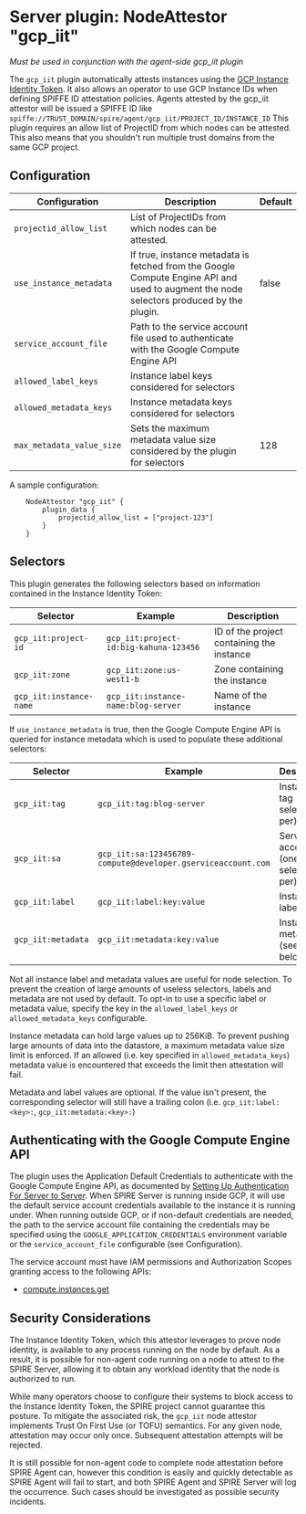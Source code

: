 # Server plugin: NodeAttestor "gcp_iit"

*Must be used in conjunction with the agent-side gcp_iit plugin*

The `gcp_iit` plugin automatically attests instances using the [GCP Instance Identity Token](https://cloud.google.com/compute/docs/instances/verifying-instance-identity). It also allows an operator to use GCP Instance IDs when defining SPIFFE ID attestation policies.
Agents attested by the gcp_iit attestor will be issued a SPIFFE ID like `spiffe://TRUST_DOMAIN/spire/agent/gcp_iit/PROJECT_ID/INSTANCE_ID`
This plugin requires an allow list of ProjectID from which nodes can be attested. This also means that you shouldn't run multiple trust domains from the same GCP project.

## Configuration

| Configuration             | Description                                                                                        | Default                                    |
|---------------------------|----------------------------------------------------------------------------------------------------|--------------------------------------------|
| `projectid_allow_list`     | List of ProjectIDs from which nodes can be attested.  |         |
| `use_instance_metadata`   | If true, instance metadata is fetched from the Google Compute Engine API and used to augment the node selectors produced by the plugin. | false |
| `service_account_file`  | Path to the service account file used to authenticate with the Google Compute Engine API |     |
| `allowed_label_keys`      | Instance label keys considered for selectors | |
| `allowed_metadata_keys`   | Instance metadata keys considered for selectors | |
| `max_metadata_value_size` | Sets the maximum metadata value size considered by the plugin for selectors | 128 |

A sample configuration:

```
    NodeAttestor "gcp_iit" {
        plugin_data {
            projectid_allow_list = ["project-123"]
        }
    }
```

## Selectors

This plugin generates the following selectors based on information contained in the Instance Identity Token:

| Selector                   | Example                                                      | Description                               |
| -------------------------- | ------------------------------------------------------------ | ----------------------------------------- |
| `gcp_iit:project-id`       | `gcp_iit:project-id:big-kahuna-123456`                       | ID of the project containing the instance |
| `gcp_iit:zone`             | `gcp_iit:zone:us-west1-b`                                    | Zone containing the instance              |
| `gcp_iit:instance-name`    | `gcp_iit:instance-name:blog-server`                          | Name of the instance                      |

If `use_instance_metadata` is true, then the Google Compute Engine API is queried for instance metadata which is used to populate these additional selectors:

| Selector                   | Example                                                      | Description                                                                     |
| -------------------------- | ------------------------------------------------------------ | --------------------------------------------------------------------------------|
| `gcp_iit:tag`              | `gcp_iit:tag:blog-server`                                    | Instance tag (one selector per)
| `gcp_iit:sa`               | `gcp_iit:sa:123456789-compute@developer.gserviceaccount.com` | Service account (one selector per)
| `gcp_iit:label`            | `gcp_iit:label:key:value`                                    | Instance label
| `gcp_iit:metadata`         | `gcp_iit:metadata:key:value`                                 | Instance metadata (see caveat below)

Not all instance label and metadata values are useful for node selection. To
prevent the creation of large amounts of useless selectors, labels and metadata
are not used by default. To opt-in to use a specific label or metadata value,
specify the key in the `allowed_label_keys` or `allowed_metadata_keys`
configurable.

Instance metadata can hold large values up to 256KiB. To prevent pushing large amounts
of data into the datastore, a maximum metadata value size limit is enforced. If
an allowed (i.e. key specified in `allowed_metadata_keys`) metadata value is
encountered that exceeds the limit then attestation will fail.

Metadata and label values are optional. If the value isn't present, the
corresponding selector will still have a trailing colon (i.e.
`gcp_iit:label:<key>:`, `gcp_iit:metadata:<key>:`)

## Authenticating with the Google Compute Engine API
The plugin uses the Application Default Credentials to authenticate with the Google Compute Engine API, as documented by [Setting Up Authentication For Server to Server](https://cloud.google.com/docs/authentication/production). When SPIRE Server is running inside GCP, it will use the default service account credentials available to the instance it is running under. When running outside GCP, or if non-default credentials are needed, the path to the service account file containing the credentials may be specified using the `GOOGLE_APPLICATION_CREDENTIALS` environment variable or the `service_account_file` configurable (see Configuration).

The service account must have IAM permissions and Authorization Scopes granting access to the following APIs:
* [compute.instances.get](https://cloud.google.com/compute/docs/reference/rest/v1/instances/get)

## Security Considerations
The Instance Identity Token, which this attestor leverages to prove node identity, is available to any process running on the node by default. As a result, it is possible for non-agent code running on a node to attest to the SPIRE Server, allowing it to obtain any workload identity that the node is authorized to run.

While many operators choose to configure their systems to block access to the Instance Identity Token, the SPIRE project cannot guarantee this posture. To mitigate the associated risk, the `gcp_iit` node attestor implements Trust On First Use (or TOFU) semantics. For any given node, attestation may occur only once. Subsequent attestation attempts will be rejected.

It is still possible for non-agent code to complete node attestation before SPIRE Agent can, however this condition is easily and quickly detectable as SPIRE Agent will fail to start, and both SPIRE Agent and SPIRE Server will log the occurrence. Such cases should be investigated as possible security incidents.
